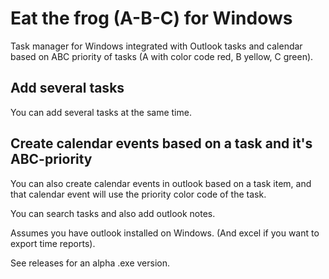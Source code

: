 # Eat the frog (A-B-C) for Windows
Task manager for Windows integrated with Outlook tasks and calendar based on ABC priority of tasks (A with color code red, B yellow, C green). 

## Add several tasks
You can add several tasks at the same time.

## Create calendar events based on a task and it's ABC-priority
You can also create calendar events in outlook based on a task item, and that calendar event will use the priority color code of the task.

You can search tasks and also add outlook notes.

Assumes you have outlook installed on Windows. (And excel if you want to export time reports).

See releases for an alpha .exe version.
